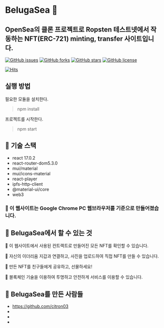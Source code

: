 # BelugaSea 🐬

## OpenSea의 클론 프로젝트로 Ropsten 테스트넷에서 작동하는 NFT(ERC-721) minting, transfer 사이트입니다.

[![GitHub issues](https://img.shields.io/github/issues/codestates/beb-03-veluga)](https://github.com/codestates/beb-03-veluga/issues)
[![GitHub forks](https://img.shields.io/github/forks/codestates/beb-03-veluga)](https://github.com/codestates/beb-03-veluga/network)
[![GitHub stars](https://img.shields.io/github/stars/codestates/beb-03-veluga)](https://github.com/codestates/beb-03-veluga/stargazers)
[![GitHub license](https://img.shields.io/github/license/codestates/beb-03-veluga)](https://github.com/codestates/beb-03-veluga)

[![Hits](https://hits.seeyoufarm.com/api/count/incr/badge.svg?url=https%3A%2F%2Fgithub.com%2Fcodestates%2Fbeb-03-veluga&count_bg=%2379C83D&title_bg=%23555555&icon=&icon_color=%23E7E7E7&title=hits&edge_flat=false)](https://hits.seeyoufarm.com)

## 실행 방법

필요한 모듈을 설치한다.
> npm install

프로젝트를 시작한다.
> npm start

## 🐋 기술 스택

* react 17.0.2
* react-router-dom5.3.0
* mui/material
* mui/icons-material
* react-player
* ipfs-http-client 
* @material-ui/core
* web3

### 🦐 이 웹사이트는 Google Chrome PC 웹브라우저를 기준으로 만들어졌습니다.

## 🐋 BelugaSea에서 할 수 있는 것

🐳 이 웹사이트에서 사용된 컨트랙트로 만들어진 모든 NFT를 확인할 수 있습니다.

🦭 자신의 이더리움 지갑과 연결하고, 사진을 업로드하여 직접 NFT를 만들 수 있습니다.

🦈 만든 NFT를 친구들에게 공유하고, 선물하세요!

🐙 블록체인 기술을 이용하여 투명하고 안전하게 서비스를 이용할 수 있습니다.

## 🐋 BelugaSea를 만든 사람들
* https://github.com/citron03
* 
* 
* 
